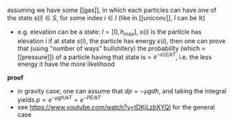 assuming we have some [[gas]], in which each particles can have one of the state $s(i)\in S$, for some index $i\in I$ (like in [[uniconv]], $I$ can be $\mathbb{R}$)
- e.g. elevation can be a state: $I=[0, h_{max}]$, $s(i)$ is the particle has elevation $i$
if at state $s(i)$, the particle has energy $\varepsilon(i)$, then one can prove that (using "number of ways" bullshitery) the probability (which $\propto$ [[pressure]]) of a particle having that state is $\propto$ $e^{ -\varepsilon(i)/kT }$, i.e. the less energy it have the more likelihood

**proof**
- in gravity case, one can assume that $dp=-\mu gdh$, and taking the integral yields $p \propto e^{ -\mu gh/kT }=e^{ -PE/kT }$
- see https://www.youtube.com/watch?v=tDKjLzbXYQI for the general case
